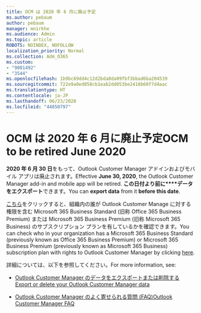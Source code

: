 ```yaml
---
title: OCM は 2020 年 6 月に廃止予定
ms.author: pebaum
author: pebaum
manager: mnirkhe
ms.audience: Admin
ms.topic: article
ROBOTS: NOINDEX, NOFOLLOW
localization_priority: Normal
ms.collection: Adm_O365
ms.custom:
- "9001492"
- "3544"
ms.openlocfilehash: 1b9bc69dd4c12d2bda8da09fbf3bbad6ba204539
ms.sourcegitcommit: 722e9a0ed058cb1eab2dd053be2418b60f7d4aac
ms.translationtype: HT
ms.contentlocale: ja-JP
ms.lasthandoff: 06/23/2020
ms.locfileid: "44850797"
---
```

# <a name="ocm-to-be-retired-june-2020"></a><span data-ttu-id="a7c35-102">OCM は 2020 年 6 月に廃止予定</span><span class="sxs-lookup"><span data-stu-id="a7c35-102">OCM to be retired June 2020</span></span>


<span data-ttu-id="a7c35-103">**2020 年 6 月 30 日**をもって、Outlook Customer Manager アドインおよびモバイル アプリは廃止されます。</span><span class="sxs-lookup"><span data-stu-id="a7c35-103">Effective **June 30, 2020**, the Outlook Customer Manager add-in and mobile app will be retired.</span></span> <span data-ttu-id="a7c35-104">**この日付より前に\*\*\*\*データをエクスポート**できます。</span><span class="sxs-lookup"><span data-stu-id="a7c35-104">You can  **export data**  from it  **before this date**.</span></span>  

<span data-ttu-id="a7c35-105">[こちら](https://admin.microsoft.com/AdminPortal/Home?ref=/users)をクリックすると、組織内の誰が Outlook Customer Manage に対する権限を含む Microsoft 365 Business Standard (旧称 Office 365 Business Premium) または Microsoft 365 Business Premium (旧称 Microsoft 365 Business) のサブスクリプション プランを有しているかを確認できます。</span><span class="sxs-lookup"><span data-stu-id="a7c35-105">You can check who in your organization has a Microsoft 365 Business Standard (previously known as Office 365 Business Premium) or Microsoft 365 Business Premium (previously known as Microsoft 365 Business) subscription plan with rights to Outlook Customer Manager by clicking [here](https://admin.microsoft.com/AdminPortal/Home?ref=/users).</span></span>

<span data-ttu-id="a7c35-106">詳細については、以下を参照してください。</span><span class="sxs-lookup"><span data-stu-id="a7c35-106">For more information, see:</span></span>

- [<span data-ttu-id="a7c35-107">Outlook Customer Manager のデータをエクスポートまたは削除する</span><span class="sxs-lookup"><span data-stu-id="a7c35-107">Export or delete your Outlook Customer Manager data</span></span>](https://support.office.com/article/1a421cb4-e8de-4b44-bfb8-710b92820439)

- [<span data-ttu-id="a7c35-108">Outlook Customer Manager のよく寄せられる質問 (FAQ)</span><span class="sxs-lookup"><span data-stu-id="a7c35-108">Outlook Customer Manager FAQ</span></span>](https://support.office.com/article/88e127ca-43a1-4c9d-8d52-6ad3a80f9c32)
